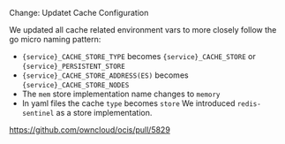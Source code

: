 Change: Updatet Cache Configuration

We updated all cache related environment vars to more closely follow the go micro naming pattern:
- `{service}_CACHE_STORE_TYPE` becomes `{service}_CACHE_STORE` or `{service}_PERSISTENT_STORE`
- `{service}_CACHE_STORE_ADDRESS(ES)` becomes `{service}_CACHE_STORE_NODES`
- The `mem` store implementation name changes to `memory`
- In yaml files the cache `type` becomes `store`
We introduced `redis-sentinel` as a store implementation.

https://github.com/owncloud/ocis/pull/5829
